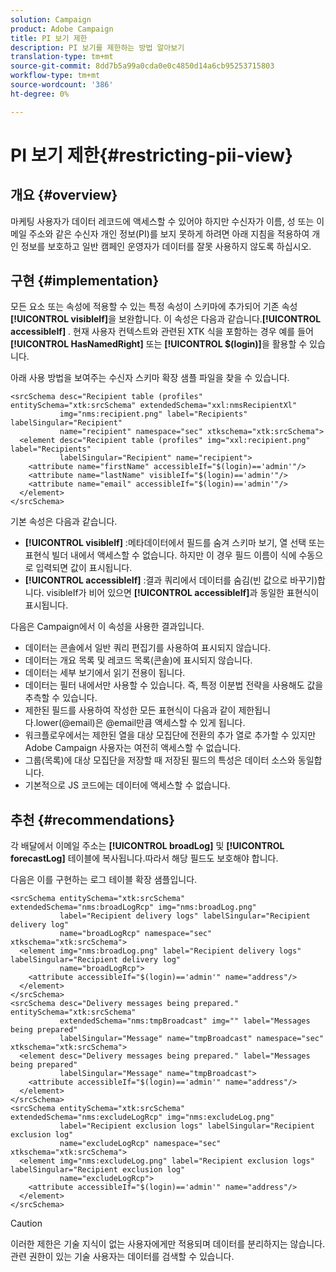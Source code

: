 ```yaml
---
solution: Campaign
product: Adobe Campaign
title: PI 보기 제한
description: PI 보기를 제한하는 방법 알아보기
translation-type: tm+mt
source-git-commit: 8dd7b5a99a0cda0e0c4850d14a6cb95253715803
workflow-type: tm+mt
source-wordcount: '386'
ht-degree: 0%

---
```


# PI 보기 제한{#restricting-pii-view}

## 개요 {#overview}

마케팅 사용자가 데이터 레코드에 액세스할 수 있어야 하지만 수신자가 이름, 성 또는 이메일 주소와 같은 수신자 개인 정보(PI)를 보지 못하게 하려면 아래 지침을 적용하여 개인 정보를 보호하고 일반 캠페인 운영자가 데이터를 잘못 사용하지 않도록 하십시오.

## 구현 {#implementation}

모든 요소 또는 속성에 적용할 수 있는 특정 속성이 스키마에 추가되어 기존 속성 **[!UICONTROL visibleIf]**&#x200B;을 보완합니다. 이 속성은 다음과 같습니다.**[!UICONTROL accessibleIf]** . 현재 사용자 컨텍스트와 관련된 XTK 식을 포함하는 경우 예를 들어 **[!UICONTROL HasNamedRight]** 또는 **[!UICONTROL $(login)]**&#x200B;을 활용할 수 있습니다.

아래 사용 방법을 보여주는 수신자 스키마 확장 샘플 파일을 찾을 수 있습니다.

```
<srcSchema desc="Recipient table (profiles" entitySchema="xtk:srcSchema" extendedSchema="xxl:nmsRecipientXl"
           img="nms:recipient.png" label="Recipients" labelSingular="Recipient"
           name="recipient" namespace="sec" xtkschema="xtk:srcSchema">
  <element desc="Recipient table (profiles" img="xxl:recipient.png" label="Recipients"
           labelSingular="Recipient" name="recipient">
    <attribute name="firstName" accessibleIf="$(login)=='admin'"/>
    <attribute name="lastName" visibleIf="$(login)=='admin'"/>
    <attribute name="email" accessibleIf="$(login)=='admin'"/>
  </element>
</srcSchema>
```

기본 속성은 다음과 같습니다.

* **[!UICONTROL visibleIf]** :메타데이터에서 필드를 숨겨 스키마 보기, 열 선택 또는 표현식 빌더 내에서 액세스할 수 없습니다. 하지만 이 경우 필드 이름이 식에 수동으로 입력되면 값이 표시됩니다.
* **[!UICONTROL accessibleIf]** :결과 쿼리에서 데이터를 숨김(빈 값으로 바꾸기)합니다. visibleIf가 비어 있으면 **[!UICONTROL accessibleIf]**&#x200B;과 동일한 표현식이 표시됩니다.

다음은 Campaign에서 이 속성을 사용한 결과입니다.

* 데이터는 콘솔에서 일반 쿼리 편집기를 사용하여 표시되지 않습니다.
* 데이터는 개요 목록 및 레코드 목록(콘솔)에 표시되지 않습니다.
* 데이터는 세부 보기에서 읽기 전용이 됩니다.
* 데이터는 필터 내에서만 사용할 수 있습니다. 즉, 특정 이분법 전략을 사용해도 값을 추측할 수 있습니다.
* 제한된 필드를 사용하여 작성한 모든 표현식이 다음과 같이 제한됩니다.lower(@email)은 @email만큼 액세스할 수 있게 됩니다.
* 워크플로우에서는 제한된 열을 대상 모집단에 전환의 추가 열로 추가할 수 있지만 Adobe Campaign 사용자는 여전히 액세스할 수 없습니다.
* 그룹(목록)에 대상 모집단을 저장할 때 저장된 필드의 특성은 데이터 소스와 동일합니다.
* 기본적으로 JS 코드에는 데이터에 액세스할 수 없습니다.

## 추천 {#recommendations}

각 배달에서 이메일 주소는 **[!UICONTROL broadLog]** 및 **[!UICONTROL forecastLog]** 테이블에 복사됩니다.따라서 해당 필드도 보호해야 합니다.

다음은 이를 구현하는 로그 테이블 확장 샘플입니다.

```
<srcSchema entitySchema="xtk:srcSchema" extendedSchema="nms:broadLogRcp" img="nms:broadLog.png"
           label="Recipient delivery logs" labelSingular="Recipient delivery log"
           name="broadLogRcp" namespace="sec" xtkschema="xtk:srcSchema">
  <element img="nms:broadLog.png" label="Recipient delivery logs" labelSingular="Recipient delivery log"
           name="broadLogRcp">
    <attribute accessibleIf="$(login)=='admin'" name="address"/>
  </element>
</srcSchema>
<srcSchema desc="Delivery messages being prepared." entitySchema="xtk:srcSchema"
           extendedSchema="nms:tmpBroadcast" img="" label="Messages being prepared"
           labelSingular="Message" name="tmpBroadcast" namespace="sec" xtkschema="xtk:srcSchema">
  <element desc="Delivery messages being prepared." label="Messages being prepared"
           labelSingular="Message" name="tmpBroadcast">
    <attribute accessibleIf="$(login)=='admin'" name="address"/>
  </element>
</srcSchema>
<srcSchema entitySchema="xtk:srcSchema" extendedSchema="nms:excludeLogRcp" img="nms:excludeLog.png"
           label="Recipient exclusion logs" labelSingular="Recipient exclusion log"
           name="excludeLogRcp" namespace="sec" xtkschema="xtk:srcSchema">
  <element img="nms:excludeLog.png" label="Recipient exclusion logs" labelSingular="Recipient exclusion log"
           name="excludeLogRcp">
    <attribute accessibleIf="$(login)=='admin'" name="address"/>
  </element>
</srcSchema>
```

>[!CAUTION]
>
>이러한 제한은 기술 지식이 없는 사용자에게만 적용되며 데이터를 분리하지는 않습니다.관련 권한이 있는 기술 사용자는 데이터를 검색할 수 있습니다.
